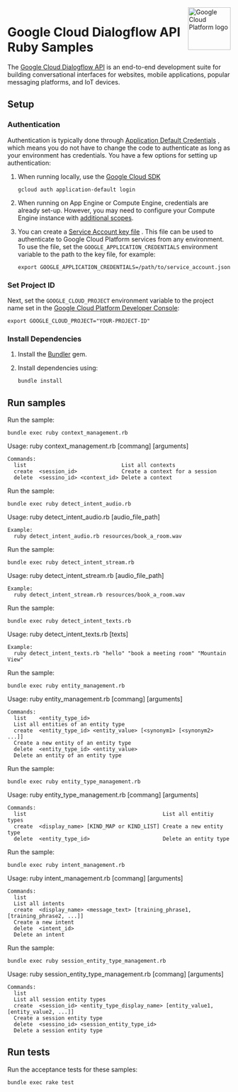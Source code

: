 <img src="https://avatars2.githubusercontent.com/u/2810941?v=3&s=96" alt="Google Cloud Platform logo" title="Google Cloud Platform" align="right" height="96" width="96"/>

# Google Cloud Dialogflow API Ruby Samples

The [Google Cloud Dialogflow API](https://cloud.google.com/dialogflow/) is an end-to-end development suite for building conversational interfaces for websites, mobile applications, popular messaging platforms, and IoT devices.

## Setup

### Authentication

Authentication is typically done through [Application Default Credentials](https://cloud.google.com/docs/authentication#getting_credentials_for_server-centric_flow)
, which means you do not have to change the code to authenticate as long as your
environment has credentials. You have a few options for setting up
authentication:

1. When running locally, use the [Google Cloud SDK](https://cloud.google.com/sdk/)

       gcloud auth application-default login

1. When running on App Engine or Compute Engine, credentials are already set-up.
However, you may need to configure your Compute Engine instance with
[additional scopes](https://cloud.google.com/compute/docs/authentication#using).

1. You can create a [Service Account key file](https://cloud.google.com/docs/authentication#service_accounts)
. This file can be used to authenticate to Google Cloud Platform services from
any environment. To use the file, set the `GOOGLE_APPLICATION_CREDENTIALS`
environment variable to the path to the key file, for example:

       export GOOGLE_APPLICATION_CREDENTIALS=/path/to/service_account.json

### Set Project ID

Next, set the `GOOGLE_CLOUD_PROJECT` environment variable to the project name
set in the
[Google Cloud Platform Developer Console](https://console.cloud.google.com):

    export GOOGLE_CLOUD_PROJECT="YOUR-PROJECT-ID"

### Install Dependencies

1. Install the [Bundler](http://bundler.io/) gem.

1. Install dependencies using:

       bundle install

## Run samples

Run the sample:

    bundle exec ruby context_management.rb

Usage: ruby context_management.rb [commang] [arguments]

    Commands:
      list                              List all contexts
      create  <session_id>              Create a context for a session
      delete  <sessino_id> <context_id> Delete a context

Run the sample:

    bundle exec ruby detect_intent_audio.rb

Usage: ruby detect_intent_audio.rb [audio_file_path]

    Example:
      ruby detect_intent_audio.rb resources/book_a_room.wav

Run the sample:

    bundle exec ruby detect_intent_stream.rb

Usage: ruby detect_intent_stream.rb [audio_file_path]

    Example:
      ruby detect_intent_stream.rb resources/book_a_room.wav

Run the sample:

    bundle exec ruby detect_intent_texts.rb

Usage: ruby detect_intent_texts.rb [texts]

    Example:
      ruby detect_intent_texts.rb "hello" "book a meeting room" "Mountain View"

Run the sample:

    bundle exec ruby entity_management.rb

Usage: ruby entity_management.rb [commang] [arguments]

    Commands:
      list    <entity_type_id>
      List all entities of an entity type
      create  <entity_type_id> <entity_value> [<synonym1> [<synonym2> ...]]
      Create a new entity of an entity type
      delete  <entity_type_id> <entity_value>
      Delete an entity of an entity type

Run the sample:

    bundle exec ruby entity_type_management.rb

Usage: ruby entity_type_management.rb [commang] [arguments]

    Commands:
      list                                           List all entitiy types
      create  <display_name> [KIND_MAP or KIND_LIST] Create a new entity type
      delete  <entity_type_id>                       Delete an entity type

Run the sample:

    bundle exec ruby intent_management.rb

Usage: ruby intent_management.rb [commang] [arguments]

    Commands:
      list
      List all intents
      create  <display_name> <message_text> [training_phrase1, [training_phrase2, ...]]
      Create a new intent
      delete  <intent_id>
      Delete an intent

Run the sample:

    bundle exec ruby session_entity_type_management.rb

Usage: ruby session_entity_type_management.rb [commang] [arguments]

    Commands:
      list
      List all session entity types
      create  <session_id> <entity_type_display_name> [entity_value1, [entity_value2, ...]]
      Create a session entity type
      delete  <sessino_id> <session_entity_type_id>
      Delete a session entity type

## Run tests

Run the acceptance tests for these samples:

    bundle exec rake test
